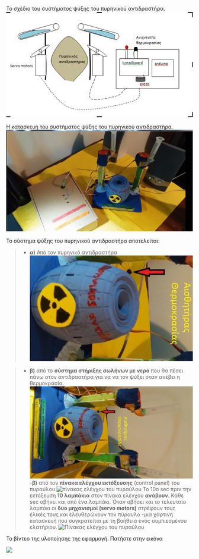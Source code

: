 To σχέδιο του συστήματος ψύξης του πυρηνικού αντιδραστήρα.
![μοντέλο του συστήματος ψύξης του πυρηνικού αντιδραστήρα](/assets/images/adidrastiras.png)

Η κατασκευή του συστήματος ψύξης του πυρηνικού αντιδραστήρα.
![Η κατασκευή του συστήματος εκτόξευσης του πυραύλου](/assets/images/psiksi-all.png)

Το σύστημα ψύξης του πυρηνικού αντιδραστήρα αποτελείται:
>- **α)** Από τον πυρηνικό αντιδραστήρα
![πυρηνικός αντιδραστήρας](/assets/images/adidrastiras1.jpg)

>- **β)** από το **σύστημα στήριξης σωλήνων με νερό** που θα πέσει πάνω στον αντιδραστήρα για να να τον ψύξει όταν ανέβει η θερμοκρασία. 
![σύστημα στήριξης σωλήνων με νερό](/assets/images/psiksi.jpg)
>-**β)** από τον **πίνακα ελέγχου εκτόξευσης** (control panel) του πυραύλου
![πίνακας ελέγχου  του πυραύλου](/assets/images/control-panel2.png)
Το 10ο sec πριν την εκτόξευση **10 λαμπάκια** στον πίνακα ελέγχου **ανάβουν**. Κάθε sec σβήνει και από ένα λαμπάκι. 
Όταν σβήσει και το τελευταίο λαμπάκι οι **δυο μηχανισμοί (servo motors)** στρέφουν τους έλικές τους και ελευθερώνουν τον πύραυλο -μια χάρτινη κατασκευή που συγκρατείται με τη βοήθεια  ενός συμπιεσμένου ελατήριου.
![Πίνακας ελέγχου   του πυραύλου](/assets/images/control-panel3.png)

Το βίντεο της υλοποίησης της εφαρμογή. Πατήστε στην εικόνα
 
[![](http://img.youtube.com/vi/N7nc3WyzJ0s/0.jpg)](http://www.youtube.com/watch?v=N7nc3WyzJ0s "Εκτόξευση πυραύλου ")
